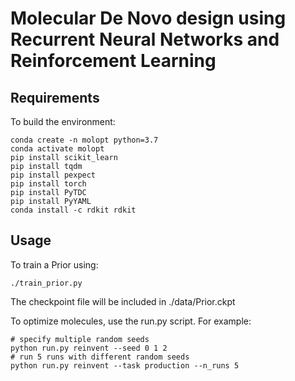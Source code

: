# Molecular De Novo design using Recurrent Neural Networks and Reinforcement Learning

## Requirements
To build the environment:
```
conda create -n molopt python=3.7
conda activate molopt
pip install scikit_learn
pip install tqdm
pip install pexpect
pip install torch 
pip install PyTDC 
pip install PyYAML
conda install -c rdkit rdkit 
```
## Usage

To train a Prior using:

`./train_prior.py` 

The checkpoint file will be included in ./data/Prior.ckpt

To optimize molecules, use the run.py script. For example:

```
# specify multiple random seeds 
python run.py reinvent --seed 0 1 2
# run 5 runs with different random seeds 
python run.py reinvent --task production --n_runs 5 
```





